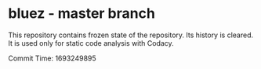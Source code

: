# bluez - master branch

This repository contains frozen state of the repository.
Its history is cleared. It is used only for static code
analysis with Codacy.

Commit Time: 1693249895